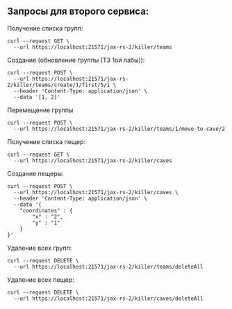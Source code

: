 ## Запросы для второго сервиса:

Получение списка групп:
```shell
curl --request GET \
  --url https://localhost:21571/jax-rs-2/killer/teams
```
Создание (обновление группы (ТЗ 1ой лабы)):
```shell
curl --request POST \
  --url https://localhost:21571/jax-rs-2/killer/teams/create/1/first/5/1 \
  --header 'Content-Type: application/json' \
  --data '[1, 2]'
```
Перемещение группы
```shell
curl --request POST \
  --url https://localhost:21571/jax-rs-2/killer/teams/1/move-to-cave/2
```
Получение списка пещер:
```shell
curl --request GET \
  --url https://localhost:21571/jax-rs-2/killer/caves
```
Создание пещеры:
```shell
curl --request POST \
  --url https://localhost:21571/jax-rs-2/killer/caves \
  --header 'Content-Type: application/json' \
  --data '{
	"coordinates" : {
		"x" : "2",
		"y" : "1"
	}
}'
```
Удаление всех групп:
```shell
curl --request DELETE \
  --url https://localhost:21571/jax-rs-2/killer/teams/deleteAll
```
Удаление всех пещер:
```shell
curl --request DELETE \
  --url https://localhost:21571/jax-rs-2/killer/caves/deleteAll
```